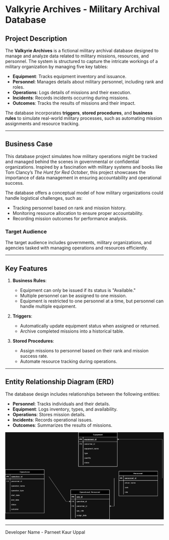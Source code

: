 # Valkyrie Archives - Military Archival Database

## Project Description

The **Valkyrie Archives** is a fictional military archival database designed to manage and analyze data related to military missions, resources, and personnel. The system is structured to capture the intricate workings of a military organization by managing five key tables:

- **Equipment**: Tracks equipment inventory and issuance.
- **Personnel**: Manages details about military personnel, including rank and roles.
- **Operations**: Logs details of missions and their execution.
- **Incidents**: Records incidents occurring during missions.
- **Outcomes**: Tracks the results of missions and their impact.

The database incorporates **triggers**, **stored procedures**, and **business rules** to simulate real-world military processes, such as automating mission assignments and resource tracking.

---

## Business Case

This database project simulates how military operations might be tracked and managed behind the scenes in governmental or confidential organizations. Inspired by a fascination with military systems and books like Tom Clancy’s *The Hunt for Red October*, this project showcases the importance of data management in ensuring accountability and operational success.

The database offers a conceptual model of how military organizations could handle logistical challenges, such as:

- Tracking personnel based on rank and mission history.
- Monitoring resource allocation to ensure proper accountability.
- Recording mission outcomes for performance analysis.

### Target Audience

The target audience includes governments, military organizations, and agencies tasked with managing operations and resources efficiently.

---

## Key Features

1. **Business Rules**:
   - Equipment can only be issued if its status is "Available."
   - Multiple personnel can be assigned to one mission.
   - Equipment is restricted to one personnel at a time, but personnel can handle multiple equipment.

2. **Triggers**:
   - Automatically update equipment status when assigned or returned.
   - Archive completed missions into a historical table.

3. **Stored Procedures**:
   - Assign missions to personnel based on their rank and mission success rate.
   - Automate resource tracking during operations.

---

## Entity Relationship Diagram (ERD)

The database design includes relationships between the following entities:
- **Personnel**: Tracks individuals and their details.
- **Equipment**: Logs inventory, types, and availability.
- **Operations**: Stores mission details.
- **Incidents**: Records operational issues.
- **Outcomes**: Summarizes the results of missions.

![ERD Diagram](ERD/DB%20ERD.drawio.png)

---

Developer Name - Parneet Kaur Uppal


